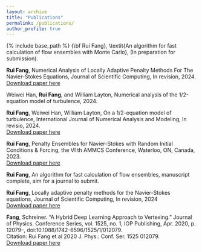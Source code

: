```yaml
---
layout: archive
title: "Publications"
permalink: /publications/
author_profile: true
---
```

{% include base_path %}
{\bf Rui Fang}, \textit{An algorithm for fast calculation of flow ensembles with Monte Carlo}, (In preparation for submission).

**Rui Fang**, Numerical Analysis of Locally Adaptive Penalty Methods For The Navier-Stokes Equations, Journal of Scientific Computing, In revision, 2024. <br />
[Download paper here](
https://arxiv.org/abs/2404.11712
)

Weiwei Han, **Rui Fang**, and William Layton, Numerical analysis of the 1/2-equation model of turbulence, 2024. <br />

**Rui Fang**, Weiwei Han, William Layton, On a 1/2-equation model of turbulence, International Journal of Numerical Analysis and Modeling, In revisio, 2024. <br />
[Download paper here](
 https://arxiv.org/abs/2309.03358
)


**Rui Fang**, Penalty Ensembles for Navier-Stokes with Random Initial Conditions & Forcing, the VI th AMMCS Conference, Waterloo, ON,
Canada, 2023.  <br />
[Download paper here](
https://arxiv.org/abs/2309.12870v2
)

**Rui Fang**, An algorithm for fast calculation of flow ensembles, manuscript complete, aim for a journal to submit.

**Rui Fang**, Locally adaptive penalty methods for the Navier-Stokes equations, Journal of Scientific Computing, In revision, 2024  <br />
[Download paper here](
https://arxiv.org/abs/2404.11712
)
   	
**Fang**, Schreiner. “A Hybrid Deep Learning Approach to Vertexing.” Journal of Physics. Conference Series,
vol. 1525, no. 1, IOP Publishing, Apr. 2020, p. 12079–, doi:10.1088/1742-6596/1525/1/012079. <br />
Citation: Rui Fang et al 2020 J. Phys.: Conf. Ser. 1525 012079. <br />
[Download paper here](
https://doi.org/10.1088/1742-6596/1525/1/012079
)
